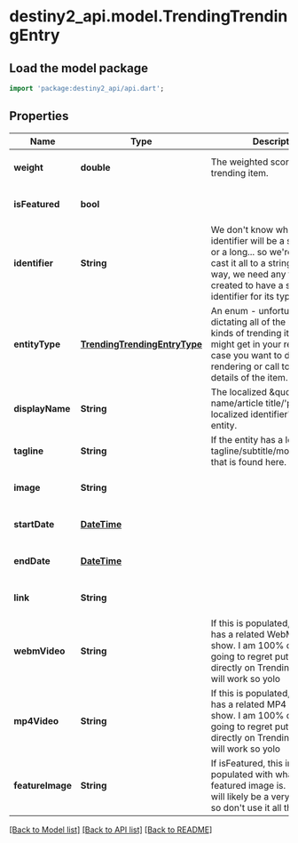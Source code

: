 # destiny2_api.model.TrendingTrendingEntry

## Load the model package
```dart
import 'package:destiny2_api/api.dart';
```

## Properties
Name | Type | Description | Notes
------------ | ------------- | ------------- | -------------
**weight** | **double** | The weighted score of this trending item. | [optional] [default to null]
**isFeatured** | **bool** |  | [optional] [default to null]
**identifier** | **String** | We don&#39;t know whether the identifier will be a string, a uint, or a long... so we&#39;re going to cast it all to a string. But either way, we need any trending item created to have a single unique identifier for its type. | [optional] [default to null]
**entityType** | [**TrendingTrendingEntryType**](TrendingTrendingEntryType.md) | An enum - unfortunately - dictating all of the possible kinds of trending items that you might get in your result set, in case you want to do custom rendering or call to get the details of the item. | [optional] [default to null]
**displayName** | **String** | The localized \&quot;display name/article title/&#39;primary localized identifier&#39;\&quot; of the entity. | [optional] [default to null]
**tagline** | **String** | If the entity has a localized tagline/subtitle/motto/whatever, that is found here. | [optional] [default to null]
**image** | **String** |  | [optional] [default to null]
**startDate** | [**DateTime**](DateTime.md) |  | [optional] [default to null]
**endDate** | [**DateTime**](DateTime.md) |  | [optional] [default to null]
**link** | **String** |  | [optional] [default to null]
**webmVideo** | **String** | If this is populated, the entry has a related WebM video to show. I am 100% certain I am going to regret putting this directly on TrendingEntry, but it will work so yolo | [optional] [default to null]
**mp4Video** | **String** | If this is populated, the entry has a related MP4 video to show. I am 100% certain I am going to regret putting this directly on TrendingEntry, but it will work so yolo | [optional] [default to null]
**featureImage** | **String** | If isFeatured, this image will be populated with whatever the featured image is. Note that this will likely be a very large image, so don&#39;t use it all the time. | [optional] [default to null]

[[Back to Model list]](../README.md#documentation-for-models) [[Back to API list]](../README.md#documentation-for-api-endpoints) [[Back to README]](../README.md)


